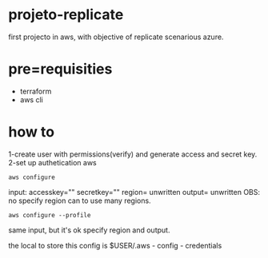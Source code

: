 # projeto-replicate

first projecto in aws, with objective of replicate scenarious azure.

# pre=requisities
 - terraform
 - aws cli

# how to
1-create user with permissions(verify) and generate access and secret key.
2-set up authetication aws
```
aws configure
```
input: 
    accesskey=""
    secretkey=""
    region= unwritten
    output= unwritten
OBS: no specify region can to use many regions.

```
aws configure --profile
```
same input, but it's ok specify region and output.

the local to store this config is $USER/.aws
    - config
    - credentials

